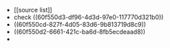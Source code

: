 - [[source list]]
- check ((60f550d3-df96-4d3d-97e0-117770d321b0))
- ((60f550cd-827f-4d05-83d6-9b813719d8c9))
- ((60f550d2-6661-421c-ba6d-8fb5ecdeaad8))
-